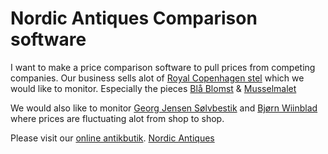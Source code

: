 # Nordic Antiques Comparison software
I want to make a price comparison software to pull prices from competing companies.
Our business sells alot of [Royal Copenhagen stel](https://nordicantiques.dk/royal-copenhagen-stel) which we would like to monitor.
Especially the pieces [Blå Blomst](https://nordicantiques.dk/royal-copenhagen-stel) & [Musselmalet](https://nordicantiques.dk/royal-copenhagen-stel)

We would also like to monitor [Georg Jensen Sølvbestik](https://nordicantiques.dk/georg-jensen-soelvbestik) and [Bjørn Wiinblad](https://nordicantiques.dk/bjoern-wiinblad) where prices are fluctuating alot from shop to shop.

Please visit our [online antikbutik](https://nordicantiques.dk).
[Nordic Antiques](https://nordicantiques.dk)

